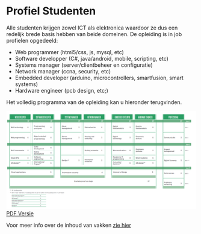 # Profiel Studenten

Alle studenten krijgen zowel ICT als elektronica waardoor ze dus een redelijk
brede basis hebben van beide domeinen. De opleiding is in job profielen
opgedeeld: 

* Web programmer (html5/css, js, mysql, etc)
* Software developper (C#, java/android, mobile, scripting, etc)
* Systems manager (server/clientbeheer en configuratie)
* Network manager (ccna, security, etc)
* Embedded developer (arduino, microcontrollers, smartfusion, smart systems)
* Hardware engineer (pcb design, etc;)


Het volledig programma van de opleiding kan u hieronder terugvinden.

![Programma](./programma.png)
[PDF Versie](https://www.ap.be/sites/default/files/attachments/wetenschap-en-techniek/ap_modeltraject_wt_elektronicaict_0.pdf)

Voor meer info over de inhoud van vakken [zie hier](https://www.ap.be/wetenschap-en-techniek/opleidingsonderdelen/1709)
